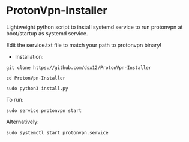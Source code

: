 # ProtonVpn-Installer
Lightweight python script to install systemd service to run protonvpn at boot/startup as systemd service.

Edit the service.txt file to match your path to protonvpn binary!
* Installation:

`git clone https://github.com/dsx12/ProtonVpn-Installer`

`cd ProtonVpn-Installer`

`sudo python3 install.py`

To run:

`sudo service protonvpn start`

Alternatively:

`sudo systemctl start protonvpn.service`
